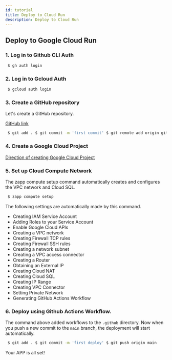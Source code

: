```yaml
---
id: tutorial
title: Deploy to Cloud Run
description: Deploy to Cloud Run
---
```


## Deploy to Google Cloud Run

### 1. Log in to Github CLI Auth

```bash
 $ gh auth login
```

### 2. Log in to Gcloud Auth

```bash
 $ gcloud auth login
```

### 3. Create a GitHub repository

Let's create a GitHub repository.

[GitHub link](https://github.com)

```bash
 $ git add . $ git commit -m 'first commit' $ git remote add origin git@github.com:YOURREPO/YOURAPP.git $ git push origin main
```

### 4. Create a Google Cloud Project

[Direction of creating Google Cloud Project](https://cloud.google.com/resource-manager/docs/creating-managing-projects)

### 5. Set up Cloud Compute Network

The zapp compute setup command automatically creates and configures the VPC network and Cloud SQL.

```bash
 $ zapp compute setup
```

The following settings are automatically made by this command.

- Creating IAM Service Account
- Adding Roles to your Service Account
- Enable Google Cloud APIs
- Creating a VPC network
- Creating Firewall TCP rules
- Creating Firewall SSH rules
- Creating a network subnet
- Creating a VPC access connector
- Creating a Router
- Obtaining an External IP
- Creating Cloud NAT
- Creating Cloud SQL
- Creating IP Range
- Creating VPC Connector
- Setting Private Network
- Generating GitHub Actions Workflow

### 6. Deploy using Github Actions Workflow.

The command above added workflows to the `.github` directory. Now when you push a new commit to the `main` branch, the deployment will start automatically.

```bash
 $ git add . $ git commit -m 'first deploy' $ git push origin main
```

Your APP is all set!
